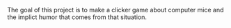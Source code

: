 The goal of this project is to make a clicker game about computer mice and the implict humor that comes from that situation.